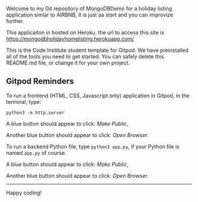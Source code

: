 

Welcome to my Git repository of MongoDBDemo for a holiday listing application simlar to AIRBNB, it is just aa start and you can improvize further.

This applicaiton in hosted on Heroku.  the url to access this site is https://mongodbholidayhomelisting.herokuapp.com/

This is the Code Institute student template for Gitpod. We have preinstalled all of the tools you need to get started. You can safely delete this README.md file, or change it for your own project.

## Gitpod Reminders

To run a frontend (HTML, CSS, Javascript only) application in Gitpod, in the terminal, type:

`python3 -m http.server`

A blue button should appear to click: *Make Public*,

Another blue button should appear to click: *Open Browser*.

To run a backend Python file, type `python3 app.py`, if your Python file is named `app.py` of course.

A blue button should appear to click: *Make Public*,

Another blue button should appear to click: *Open Browser*.

--------

Happy coding!
